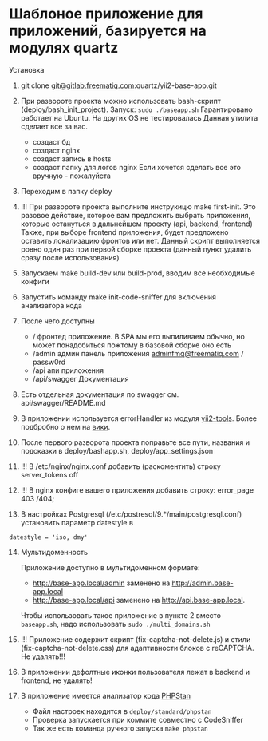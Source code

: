 Шаблоное приложение для приложений, базируется на модулях quartz
===============================

Установка

1) git clone git@gitlab.freematiq.com:quartz/yii2-base-app.git

2) При развороте проекта можно использовать bash-скрипт (deploy/bash_init_project). Запуск: ```sudo ./baseapp.sh```
    Гарантировано работает на Ubuntu. На других OS не тестировалась
    Данная утилита сделает все за вас. 
    - создаст бд 
    - создаст nginx
    - создаст запись в hosts
    - создаст папку для логов nginx
    Если хочется сделать все это вручную - пожалуйста

3) Переходим в папку deploy

4) !!! При развороте проекта выполните инструкицю make first-init. Это разовое действие, которое вам предложить выбрать приложения, которые остануться в дальнейшем проекту (api, backend, frontend)
    Также, при выборе frontend приложения, будет предложено оставить локализацию фронтов или нет. Данный скрипт выполняется ровно один раз при
    первой сборке проекта (данный пункт удалить сразу после использования)

5) Запускаем make build-dev или build-prod, вводим все необходимые конфиги

6) Запустить команду make init-code-sniffer для включения анализатора кода

7) После чего доступны
    - /                 фронтед приложение. В SPA мы его выпиливаем обычно, но может понадобиться пожтому в базовой сборке оно есть
    - /admin            админ панель приложения  adminfmq@freematiq.com / passw0rd
    - /api              апи приложения
    - /api/swagger      Документация

8) Есть отдельная документация по swagger см. api/swagger/README.md

9) В приложении используется errorHandler из модуля [yii2-tools](http://gitlab.freematiq.com/quartz/yii2-tools/#Обработчик-ошибок-errorhandler-).
Более подбробно о нем на [вики](https://wiki.freematiq.com/pages/viewpage.action?pageId=11109470).

10) После первого разворота проекта поправьте все пути, названия и подсказки в deploy/bashapp.sh,
deploy/app_settings.json

11) !!! В /etc/nginx/nginx.conf добавить (раскоментить) строку server_tokens off

12) !!! В nginx конфиге вашего приложения добавить строку: error_page 403 /404;

13) В настройках Postgresql (/etc/postresql/9.*/main/postgresql.conf) установить параметр datestyle в 
```
datestyle = 'iso, dmy'
```

14) Мультидоменность

    Приложение доступно в мультидоменном формате:
    - http://base-app.local/admin заменено на http://admin.base-app.local
    - http://base-app.local/api заменено на http://api.base-app.local.
    
    Чтобы использовать такое приложение в пункте 2 вместо `baseapp.sh`, надо использовать ```sudo ./multi_domains.sh```
    
15) !!! Приложение содержит скрипт (fix-captcha-not-delete.js) и стили (fix-captcha-not-delete.css) для адаптивности блоков с reCAPTCHA. Не удалять!!!
16) В приложении дефолтные иконки пользователя лежат в backend и frontend, не удалять!
17) В приложение имеется анализатор кода [PHPStan](https://phpstan.org/)
    - Файл настроек находится в `deploy/standard/phpstan`
    - Проверка запускается при коммите совместно с CodeSniffer
    - Так же есть команда ручного запуска ```make phpstan```
